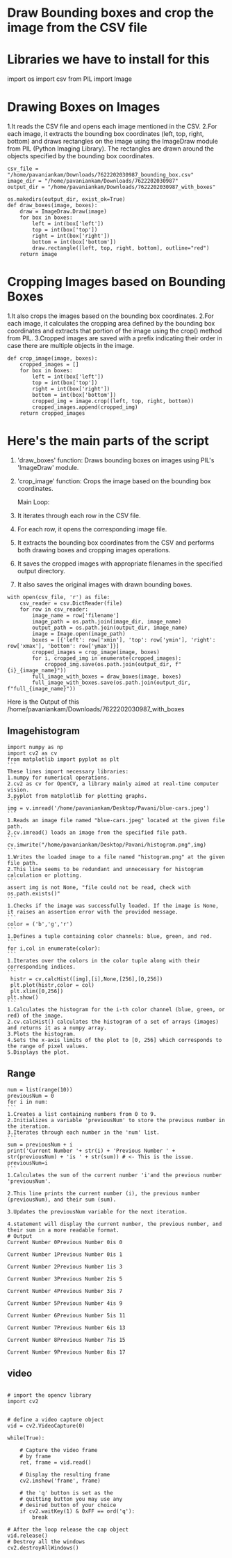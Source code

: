 # Draw Bounding boxes and crop the image from the CSV file
# Libraries we have to install for this
import os
import csv
from PIL import Image
# Drawing Boxes on Images
1.It reads the CSV file and opens each image mentioned in the CSV.
2.For each image, it extracts the bounding box coordinates (left, top, right, bottom) and draws rectangles on the image using the ImageDraw module from PIL (Python Imaging Library). The rectangles are drawn around the objects specified by the bounding box coordinates.
```
csv_file = "/home/pavaniankam/Downloads/7622202030987_bounding_box.csv"
image_dir = "/home/pavaniankam/Downloads/7622202030987"
output_dir = "/home/pavaniankam/Downloads/7622202030987_with_boxes"
```
```
os.makedirs(output_dir, exist_ok=True)
def draw_boxes(image, boxes):
    draw = ImageDraw.Draw(image)
    for box in boxes:
        left = int(box['left'])
        top = int(box['top'])
        right = int(box['right'])
        bottom = int(box['bottom'])
        draw.rectangle([left, top, right, bottom], outline="red")
    return image
```
# Cropping Images based on Bounding Boxes
1.It also crops the images based on the bounding box coordinates.
2.For each image, it calculates the cropping area defined by the bounding box coordinates and extracts that portion of the image using the crop() method from PIL.
3.Cropped images are saved with a prefix indicating their order in case there are multiple objects in the image.
```
def crop_image(image, boxes):
    cropped_images = []
    for box in boxes:
        left = int(box['left'])
        top = int(box['top'])
        right = int(box['right'])
        bottom = int(box['bottom'])
        cropped_img = image.crop((left, top, right, bottom))
        cropped_images.append(cropped_img)
    return cropped_images
```
# Here's the main parts of the script
1. 'draw_boxes' function: Draws bounding boxes on images using PIL's 'ImageDraw' module.
2. 'crop_image' function: Crops the image based on the bounding box coordinates.

    Main Loop:
1. It iterates through each row in the CSV file.
2. For each row, it opens the corresponding image file.
3. It extracts the bounding box coordinates from the CSV and performs both drawing boxes and cropping images operations.
4. It saves the cropped images with appropriate filenames in the specified output directory.
5. It also saves the original images with drawn bounding boxes.
```
with open(csv_file, 'r') as file:
    csv_reader = csv.DictReader(file)
    for row in csv_reader:
        image_name = row['filename']
        image_path = os.path.join(image_dir, image_name)
        output_path = os.path.join(output_dir, image_name)
        image = Image.open(image_path)
        boxes = [{'left': row['xmin'], 'top': row['ymin'], 'right': row['xmax'], 'bottom': row['ymax']}]
        cropped_images = crop_image(image, boxes)
        for i, cropped_img in enumerate(cropped_images):
            cropped_img.save(os.path.join(output_dir, f"{i}_{image_name}"))  
        full_image_with_boxes = draw_boxes(image, boxes)
        full_image_with_boxes.save(os.path.join(output_dir, f"full_{image_name}"))
```
Here is the Output of this
/home/pavaniankam/Downloads/7622202030987_with_boxes


## Imagehistogram
````
import numpy as np
import cv2 as cv
from matplotlib import pyplot as plt
```
These lines import necessary libraries:
1.numpy for numerical operations.
2.cv2 as cv for OpenCV, a library mainly aimed at real-time computer vision.
3.pyplot from matplotlib for plotting graphs.
 ```
img = v.imread('/home/pavaniankam/Desktop/Pavani/blue-cars.jpeg')
```
1.Reads an image file named "blue-cars.jpeg" located at the given file path.
2.cv.imread() loads an image from the specified file path.
```
cv.imwrite("/home/pavaniankam/Desktop/Pavani/histogram.png",img)
```
1.Writes the loaded image to a file named "histogram.png" at the given file path.
2.This line seems to be redundant and unnecessary for histogram calculation or plotting.
```
assert img is not None, "file could not be read, check with os.path.exists()"
```
1.Checks if the image was successfully loaded. If the image is None, it raises an assertion error with the provided message.
```
color = ('b','g','r')
```
1.Defines a tuple containing color channels: blue, green, and red.
```
for i,col in enumerate(color):
```
1.Iterates over the colors in the color tuple along with their corresponding indices.
```
 histr = cv.calcHist([img],[i],None,[256],[0,256])
 plt.plot(histr,color = col)
 plt.xlim([0,256])
plt.show()
```
1.Calculates the histogram for the i-th color channel (blue, green, or red) of the image.
2.cv.calcHist() calculates the histogram of a set of arrays (images) and returns it as a numpy array.
3.Plots the histogram.
4.Sets the x-axis limits of the plot to [0, 256] which corresponds to the range of pixel values.
5.Displays the plot.
````
## Range
````
num = list(range(10))
previousNum = 0
for i in num:
```
1.Creates a list containing numbers from 0 to 9.
2.Initializes a variable 'previousNum' to store the previous number in the iteration.
3.Iterates through each number in the 'num' list.
```
sum = previousNum + i
print('Current Number '+ str(i) + 'Previous Number ' + str(previousNum) + 'is ' + str(sum)) # <- This is the issue.
previousNum=i
```
1.Calculates the sum of the current number 'i'and the previous number 'previousNum'.

2.This line prints the current number (i), the previous number (previousNum), and their sum (sum).

3.Updates the previousNum variable for the next iteration.

4.statement will display the current number, the previous number, and their sum in a more readable format.
# Output
Current Number 0Previous Number 0is 0

Current Number 1Previous Number 0is 1

Current Number 2Previous Number 1is 3

Current Number 3Previous Number 2is 5

Current Number 4Previous Number 3is 7

Current Number 5Previous Number 4is 9

Current Number 6Previous Number 5is 11

Current Number 7Previous Number 6is 13

Current Number 8Previous Number 7is 15

Current Number 9Previous Number 8is 17
````
## video
````

# import the opencv library 
import cv2 
  
  
# define a video capture object 
vid = cv2.VideoCapture(0) 
  
while(True): 
      
    # Capture the video frame 
    # by frame 
    ret, frame = vid.read() 
  
    # Display the resulting frame 
    cv2.imshow('frame', frame) 
      
    # the 'q' button is set as the 
    # quitting button you may use any 
    # desired button of your choice 
    if cv2.waitKey(1) & 0xFF == ord('q'): 
        break
  
# After the loop release the cap object 
vid.release() 
# Destroy all the windows 
cv2.destroyAllWindows() 



